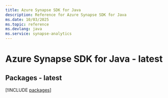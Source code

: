 ```yaml
---
title: Azure Synapse SDK for Java
description: Reference for Azure Synapse SDK for Java
ms.date: 10/03/2025
ms.topic: reference
ms.devlang: java
ms.service: synapse-analytics
---
```

# Azure Synapse SDK for Java - latest
## Packages - latest
[!INCLUDE [packages](synapse-index.md)]